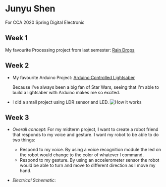 # Junyu Shen
For CCA 2020 Spring Digital Electronic

## Week 1
My favourite Processing project from last semester: [Rain Drops](https://github.com/ShandShen/Junyu-Shen/tree/master/Week01)

## Week 2
* My favourite Arduino Project: [Arduino Controlled Lightsaber](https://www.youtube.com/watch?v=Dzpe1GVOJXU)

  Because I've always been a big fan of Star Wars, seeing that I'm able to build a lightsaber with Arduino makes me so excited.

* I did a small project using LDR sensor and LED.
![How it works](https://github.com/ShandShen/Junyu-Shen/blob/master/Week02/HowItWorks.gif)

## Week 3
* _Overall concept_:
  For my midterm project, I want to create a robot friend that responds to my voice and gesture. I want my robot to be able to do two things:
  * Respond to my voice. By using a voice recognition module the led on the robot would change to the color of whatever I command.
  * Respond to my gesture. By using an accelerometer sensor the robot would be able to turn and move to different direction as I move my hand. 

* _Electrical Schematic_:
